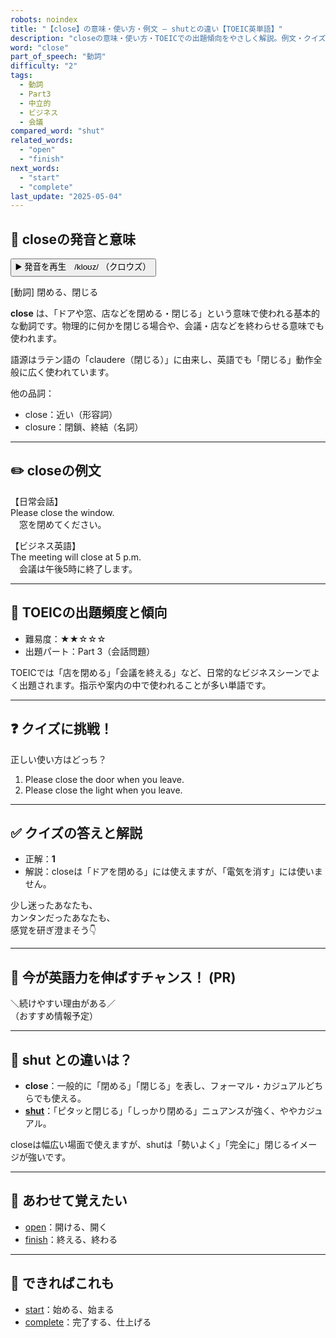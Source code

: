 ```yaml
---
robots: noindex
title: "【close】の意味・使い方・例文 ― shutとの違い【TOEIC英単語】"
description: "closeの意味・使い方・TOEICでの出題傾向をやさしく解説。例文・クイズ付きでshutとの違いもわかりやすく学べます。"
word: "close"
part_of_speech: "動詞"
difficulty: "2"
tags:
  - 動詞
  - Part3
  - 中立的
  - ビジネス
  - 会議
compared_word: "shut"
related_words:
  - "open"
  - "finish"
next_words:
  - "start"
  - "complete"
last_update: "2025-05-04"
---
```


## 🔰 closeの発音と意味

<button class="play-audio" onclick="playTTS('close')">
  <span class="play-audio-main">
    ▶️ 発音を再生　/kloʊz/
  </span>
  <span class="play-audio-sub">
    （クロウズ）
  </span>
</button>

[動詞] 閉める、閉じる

**close** は、「ドアや窓、店などを閉める・閉じる」という意味で使われる基本的な動詞です。物理的に何かを閉じる場合や、会議・店などを終わらせる意味でも使われます。

語源はラテン語の「claudere（閉じる）」に由来し、英語でも「閉じる」動作全般に広く使われています。

他の品詞：  
- close：近い（形容詞）
- closure：閉鎖、終結（名詞）

---

## ✏️ closeの例文

【日常会話】  
Please close the window.  
　窓を閉めてください。

【ビジネス英語】  
The meeting will close at 5 p.m.  
　会議は午後5時に終了します。

---

## 🎯 TOEICの出題頻度と傾向

- 難易度：★★☆☆☆
- 出題パート：Part 3（会話問題）

TOEICでは「店を閉める」「会議を終える」など、日常的なビジネスシーンでよく出題されます。指示や案内の中で使われることが多い単語です。

---

## ❓ クイズに挑戦！

正しい使い方はどっち？

1. Please close the door when you leave.  
2. Please close the light when you leave.

---

## ✅ クイズの答えと解説

- 正解：**1**
- 解説：closeは「ドアを閉める」には使えますが、「電気を消す」には使いません。

少し迷ったあなたも、  
カンタンだったあなたも、  
感覚を研ぎ澄まそう👇️

---

## 🚀 今が英語力を伸ばすチャンス！ (PR)

<div class="info-center">
＼続けやすい理由がある／<br>  
（おすすめ情報予定）
</div>

---

## 🤔  shut との違いは？

- **close**：一般的に「閉める」「閉じる」を表し、フォーマル・カジュアルどちらでも使える。
- **[shut](/word/shut)**：「ピタッと閉じる」「しっかり閉める」ニュアンスが強く、ややカジュアル。

closeは幅広い場面で使えますが、shutは「勢いよく」「完全に」閉じるイメージが強いです。

---

## 🧩 あわせて覚えたい

- [open](/word/open)：開ける、開く
- [finish](/word/finish)：終える、終わる

---

## 📖 できればこれも

- [start](/word/start)：始める、始まる
- [complete](/word/complete)：完了する、仕上げる

<!-- cvid: aid39_bid49 -->
